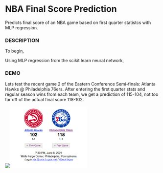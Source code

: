 # NBA Final Score Prediction
Predicts final score of an NBA game based on first quarter statistcs with MLP regression.


### DESCRIPTION
To begin, 

Using MLP regression from the scikit learn neural network, 

### DEMO
Lets test the recent game 2 of the Eastern Conference Semi-finals: Atlanta Hawks @ Philadelphia 76ers. After entering the first quarter stats 
and regular season wins from each team, we get a prediction of 115-104, not too far off of the actual final score 118-102.

<img src="demo.gif" width="750"><img src="demo.PNG" width="250">
